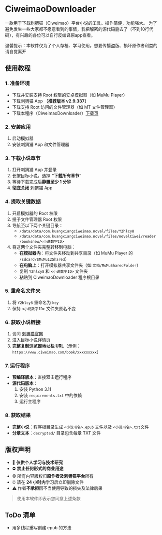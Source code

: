 # CiweimaoDownloader

一款用于下载刺猬猫（Ciweimao）平台小说的工具。操作简便，功能强大。
为了避免发生一些大家都不愿意看到的事情，我把解密的源代码删去了（不到10行代码），有兴趣的各位可以自行反编译原app查看。

温馨提示：本软件仅为了个人存档、学习使用，想要传播盗版、损坏原作者利益的请自觉离开

## 使用教程

### 1. 准备环境
* 下载并安装支持 Root 权限的安卓模拟器（如 MuMu Player）
* 下载刺猬猫 App **（推荐版本 v2.9.337）**
* 下载支持 Root 访问的文件管理器（如 MT 文件管理器）
* 下载本程序（CiweimaoDownloader）[下载页](https://github.com/Eason3Blue/CiweimaoDownloader/releases/latest)

### 2. 安装应用
1. 启动模拟器
2. 安装刺猬猫 App 和文件管理器

### 3. 下载小说章节
1. 打开刺猬猫 App 并登录
2. 长按目标小说，选择 **"下载所有章节"**
3. 等待下载完成后**静置至少 1 分钟**
4. **彻底关闭** 刺猬猫 App

### 4. 提取关键数据
1. 开启模拟器的 Root 权限
2. 授予文件管理器 Root 权限
3. 导航至以下两个关键目录：
   - `/data/data/com.kuangxiangciweimao.novel/files/Y2hlcy8`
   - `/data/data/com.kuangxiangciweimao.novel/files/novelCiwei/reader/booksnew/<小说数字ID>`
4. 将这两个文件夹完整转移到电脑：
   - **在模拟器内**：将文件夹移动到共享目录（如 MuMu Player 的 `/sdcard/$MuMu12Shared`）
   - **在电脑上**：打开模拟器共享文件夹（如 `文档/MuMuSharedFolder`）
   - 复制 `Y2hlcy8` 和 `<小说数字ID>` 文件夹
   - 粘贴到 CiweimaoDownloader 程序根目录

### 5. 重命名文件夹
1. 将 `Y2hlcy8` 重命名为 `key`
2. 保持 `<小说数字ID>` 文件夹原名不变

### 6. 获取小说链接
1. 访问 [刺猬猫官网](https://www.ciweimao.com)
2. 进入目标小说详情页
3. **完整复制浏览器地址栏 URL**（示例：`https://www.ciweimao.com/book/xxxxxxxxx`）

### 7. 运行程序
* **预编译版本**：直接双击运行程序
* **源代码版本**：
  1. 安装 Python 3.11
  2. 安装 `requirements.txt` 中的依赖
  3. 运行主程序

### 8. 获取结果
* **完整小说**：程序根目录生成 `<小说书名>.epub` 文件以及 `<小说书名>.txt`文件
* **分章文本**：`decrypted/` 目录包含每章 TXT 文件

## 版权声明

* 📖 **仅供个人学习与技术研究**  
* ⛔ **禁止任何形式的商业用途**  
* ©️ 所有内容版权归**原作者及刺猬猫平台**所有  
* ⏰ 请在 **24 小时内**学习后立即删除文件  
* ⚠️ 作者**不承担**因不当使用导致的损失及法律后果  

> 使用本软件即表示您同意上述条款

## ToDo 清单
 * 用多线程重写创建 epub 的方法 

